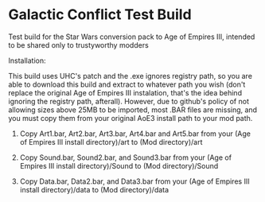 # Galactic Conflict Test Build
Test build for the Star Wars conversion pack to Age of Empires III, intended to be shared only to trustyworthy modders

Installation:

This build uses UHC's patch and the .exe ignores registry path, so you are able to download this build and extract to whatever path you wish (don't replace the original Age of Empires III instalation, that's the idea behind ignoring the registry path, afterall). However, due to github's policy of not allowing sizes above 25MB to be imported, most .BAR files are missing, and you must copy them from your original AoE3 install path to your mod path.

1) Copy Art1.bar, Art2.bar, Art3.bar, Art4.bar and Art5.bar from your (Age of Empires III install directory)/art to (Mod directory)/art

2) Copy Sound.bar, Sound2.bar, and Sound3.bar from your (Age of Empires III install directory)/Sound to (Mod directory)/Sound

3) Copy Data.bar, Data2.bar, and Data3.bar from your (Age of Empires III install directory)/data to (Mod directory)/data
